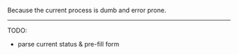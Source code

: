 Because the current process is dumb and error prone.

- - -

TODO:

* parse current status & pre-fill form
